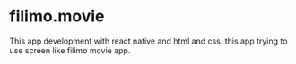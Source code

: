 # filimo.movie
This app development with react native and html and css. this app trying to use screen like filimo movie app.
